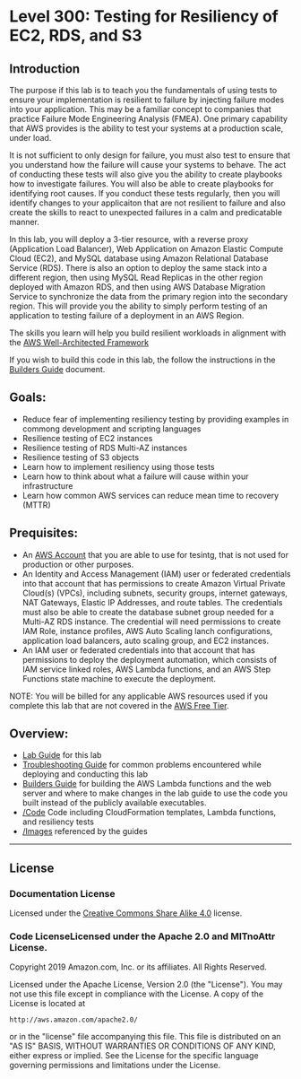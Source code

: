 # Level 300: Testing for Resiliency of EC2, RDS, and S3

## Introduction

The purpose if this lab is to teach you the fundamentals of using tests to ensure your implementation is resilient to failure by injecting failure modes into your application. This may be a familiar concept to companies that practice Failure Mode Engineering Analysis (FMEA). One primary capability that AWS provides is the ability to test your systems at a production scale, under load.

It is not sufficient to only design for failure, you must also test to ensure that you understand how the failure will cause your systems to behave. The act of conducting these tests will also give you the ability to create playbooks how to investigate failures. You will also be able to create playbooks for identifying root causes. If you conduct these tests regularly, then you will identify changes to your applicaiton that are not resilient to failure and also create the skills to react to unexpected failures in a calm and predicatable manner.

In this lab, you will deploy a 3-tier resource, with a reverse proxy (Application Load Balancer), Web Application on Amazon Elastic Compute Cloud (EC2), and MySQL database using Amazon Relational Database Service (RDS). There is also an option to deploy the same stack into a different region, then using MySQL Read Replicas in the other region deployed with Amazon RDS, and then using AWS Database Migration Service to synchronize the data from the primary region into the secondary region. This will provide you the ability to simply perform testing of an application to testing failure of a deployment in an AWS Region.

The skills you learn will help you build resilient workloads in alignment with the [AWS Well-Architected Framework](https://aws.amazon.com/architecture/well-architected/) 

If you wish to build this code in this lab, the follow the instructions in the [Builders Guide](Builders%20Guide.md) document.

## Goals:

* Reduce fear of implementing resiliency testing by providing examples in commong development and scripting languages
* Resilience testing of EC2 instances
* Resilience testing of RDS Multi-AZ instances
* Resilience testing of S3 objects
* Learn how to implement resiliency using those tests
* Learn how to think about what a failure will cause within your infrastructure
* Learn how common AWS services can reduce mean time to recovery (MTTR)

## Prequisites:

* An 
[AWS Account](https://portal.aws.amazon.com/gp/aws/developer/registration/index.html) that you are able to use for tesintg, that is not used for production or other purposes.
* An Identity and Access Management (IAM) user or federated credentials into that account that has permissions to create Amazon Virtual Private Cloud(s) (VPCs), including subnets, security groups, internet gateways, NAT Gateways, Elastic IP Addresses, and route tables. The credentials must also be able to create the database subnet group needed for a Multi-AZ RDS instance. The credential will need permissions to create IAM Role, instance profiles, AWS Auto Scaling lanch configurations, application load balancers, auto scaling group, and EC2 instances.
* An IAM user or federated credentials into that account that has permissions to deploy the deployment automation, which consists of IAM service linked roles, AWS Lambda functions, and an AWS Step Functions state machine to execute the deployment.

NOTE: You will be billed for any applicable AWS resources used if you complete this lab that are not covered in the 
[AWS Free Tier](https://aws.amazon.com/free/).

## Overview:

* [Lab Guide](Lab%20Guide.md) for this lab
* [Troubleshooting Guide](TroubleShooting%20Guide.md) for common problems encountered while deploying and conducting this lab
* [Builders Guide](Builders%20Guide.md) for building the AWS Lambda functions and the web server and where to make changes in the lab guide to use the code you built instead of the publicly available executables.
* [/Code](Code/) Code including CloudFormation templates, Lambda functions, and resiliency tests
* [/Images](Images/) referenced by the guides
***

## License

### Documentation License

Licensed under the [Creative Commons Share Alike 4.0](https://creativecommons.org/licenses/by-sa/4.0/) license.

### Code LicenseLicensed under the Apache 2.0 and MITnoAttr License. 

Copyright 2019 Amazon.com, Inc. or its affiliates. All Rights Reserved.

Licensed under the Apache License, Version 2.0 (the "License"). You may not use this file except in compliance with the License. A copy of the License is located at

    http://aws.amazon.com/apache2.0/

or in the "license" file accompanying this file. This file is distributed on an "AS IS" BASIS, WITHOUT WARRANTIES OR CONDITIONS OF ANY KIND, either express or implied. See the License for the specific language governing permissions and limitations under the License.

